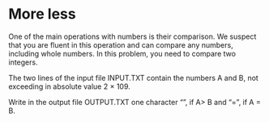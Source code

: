 # More less

One of the main operations with numbers is their comparison. We suspect that you are fluent in this operation and can compare any numbers, including whole numbers. In this problem, you need to compare two integers.

The two lines of the input file INPUT.TXT contain the numbers A and B, not exceeding in absolute value 2 × 109.

Write in the output file OUTPUT.TXT one character “”, if A&gt; B and “=”, if A = B.
